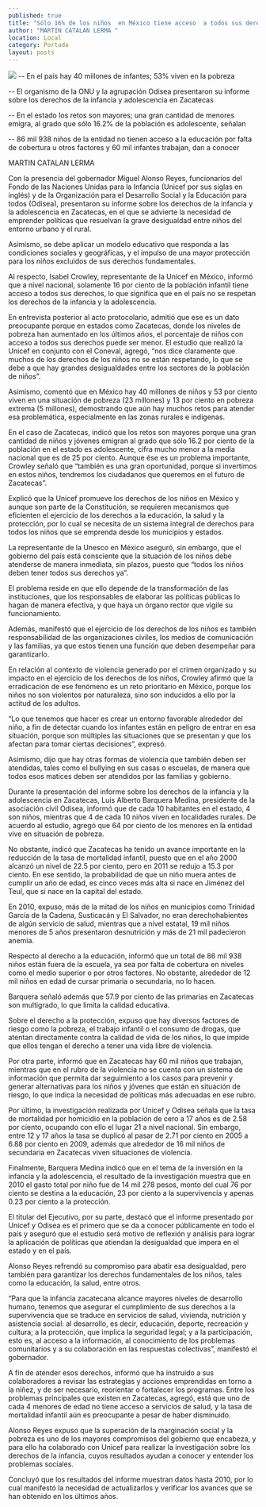 ```yaml
---
published: true
title: "Sólo 16% de los niños  en México tiene acceso  a todos sus derechos,  advierte la Unicef"
author: "MARTIN CATALAN LERMA "
location: Local
category: Portada
layout: posts
---
```


![](http://i.imgur.com/wpxRSjVm.jpg)
-- En el país hay 40 millones de infantes; 53% viven en la pobreza  

-- El organismo de la ONU y la agrupación Odisea presentaron su informe sobre los derechos de la infancia y adolescencia en Zacatecas

-- En el estado los retos son mayores; una gran cantidad de menores emigra, al grado que sólo 16.2% de la población es adolescente, señalan

-- 86 mil 938 niños de la entidad no tienen acceso a la educación por falta de cobertura u otros factores y 60 mil infantes trabajan, dan a conocer

MARTIN CATALAN LERMA

Con la presencia del gobernador Miguel Alonso Reyes, funcionarios del Fondo de las Naciones Unidas para la Infancia (Unicef por sus siglas en inglés) y de la Organización para el Desarrollo Social y la Educación para todos (Odisea), presentaron su informe sobre los derechos de la infancia y la adolescencia en Zacatecas, en el que se advierte la necesidad de emprender políticas que resuelvan la grave desigualdad entre niños del entorno urbano y el rural.

Asimismo, se debe aplicar un modelo educativo que responda a las condiciones sociales y geográficas, y el impulso de una mayor protección para los niños excluidos de sus derechos fundamentales.

Al respecto, Isabel Crowley, representante de la Unicef en México, informó que a nivel nacional, solamente 16 por ciento de la población infantil tiene acceso a todos sus derechos, lo que significa que en el país no se respetan los derechos de la infancia y la adolescencia.

En entrevista posterior al acto protocolario, admitió que ese es un dato preocupante porque en estados como Zacatecas, donde los niveles de pobreza han aumentado en los últimos años, el porcentaje de niños con acceso a todos sus derechos puede ser menor.
El estudio que realizó la Unicef en conjunto con el Coneval, agregó, “nos dice claramente que muchos de los derechos de los niños no se están respetando, lo que se debe a que hay grandes desigualdades entre los sectores de la población de niños”.

Asimismo, comentó que en México hay 40 millones de niños y 53 por ciento viven en una situación de pobreza (23 millones) y 13 por ciento en pobreza extrema (5 millones), demostrando que aún hay muchos retos para atender esa problemática, especialmente en las zonas rurales e indígenas.

En el caso de Zacatecas, indicó que los retos son mayores porque una gran cantidad de niños y jóvenes emigran al grado que sólo 16.2 por ciento de la población en el estado es adolescente, cifra mucho menor a la media nacional que es de 25 por ciento.
Aunque ése es un problema importante, Crowley señaló que “también es una gran oportunidad, porque si invertimos en estos niños, tendremos los ciudadanos que queremos en el futuro de Zacatecas”.

Explicó que la Unicef promueve los derechos de los niños en México y aunque son parte de la Constitución, se requieren mecanismos que eficienten el ejercicio de los derechos a la educación, la salud y la protección, por lo cual se necesita de un sistema integral de derechos para todos los niños que se emprenda desde los municipios y estados.

La representante de la Unesco en México aseguró, sin embargo, que el gobierno del país está consciente que la situación de los niños debe atenderse de manera inmediata, sin plazos, puesto que “todos los niños deben tener todos sus derechos ya”.

El problema reside en que ello depende de la transformación de las instituciones, que los responsables de elaborar las políticas públicas lo hagan de manera efectiva, y que haya un órgano rector que vigile su funcionamiento.

Además, manifestó que el ejercicio de los derechos de los niños es también responsabilidad de las organizaciones civiles, los medios de comunicación y las familias, ya que estos tienen una función que deben desempeñar para garantizarlo.

En relación al contexto de violencia generado por el crimen organizado y su impacto en el ejercicio de los derechos de los niños, Crowley afirmó que la erradicación de ese fenómeno  es un reto prioritario en México, porque los niños no son violentos por naturaleza, sino son inducidos a ello por la actitud de los adultos.

“Lo que tenemos que hacer es crear un entorno favorable alrededor del niño, a fin de detectar cuando los infantes están en peligro de entrar en esa situación, porque son múltiples las situaciones que se presentan y que los afectan para tomar ciertas decisiones”, expresó.

Asimismo, dijo que hay otras formas de violencia que también deben ser atendidas, tales como el bullying en sus casas o escuelas, de manera que todos esos matices deben ser atendidos por las familias y gobierno.

Durante la presentación del informe sobre los derechos de la infancia y la adolescencia en Zacatecas, Luis Alberto Barquera Medina, presidente de la asociación civil Odisea, informó que de cada 10 habitantes en el estado, 4 son niños, mientras que 4 de cada 10 niños viven en localidades rurales. De acuerdo al estudio, agregó que 64 por ciento de los menores en la entidad vive en situación de pobreza.

No obstante, indicó que Zacatecas ha tenido un avance importante en la reducción de la tasa de mortalidad infantil, puesto que en el año 2000 alcanzó un nivel de 22.5 por ciento, pero en 2011 se redujo a 15.3 por ciento. En ese sentido, la probabilidad de que un niño muera antes de cumplir un año de edad, es cinco veces más alta si nace en Jiménez del Teul, que si nace en la capital del estado.

En 2010, expuso, más de la mitad de los niños en municipios como Trinidad García de la Cadena, Susticacán y El Salvador, no eran derechohabientes de algún servicio de salud, mientras que a nivel estatal, 19 mil niños menores de 5 años presentaron desnutrición y más de 21 mil padecieron anemia.

Respecto al derecho a la educación, informó que un total de 86 mil 938 niños están fuera de la escuela, ya sea por falta de cobertura en niveles como el medio superior o por otros factores. No obstante, alrededor de 12 mil niños en edad de cursar primaria o secundaria, no lo hacen.

Barquera señaló además que 57.9 por ciento de las primarias en Zacatecas son multigrado, lo que limita la calidad educativa.

Sobre el derecho a la protección, expuso que hay diversos factores de riesgo como la pobreza, el trabajo infantil o el consumo de drogas, que atentan directamente contra la calidad de vida de los niños, lo que impide que ellos tengan el derecho a tener una vida libre de violencia.

Por otra parte, informó que en Zacatecas hay 60 mil niños que trabajan, mientras que en el rubro de la violencia no se cuenta con un sistema de información que permita dar seguimiento a los casos para prevenir y generar alternativas para los niños y jóvenes que están en situación de riesgo, lo que indica la necesidad de políticas más adecuadas en ese rubro.

Por último, la investigación realizada por Unicef y Odisea señala que la tasa de mortalidad por homicidio en la población de cero a 17 años es de 2.58 por ciento, ocupando con ello el lugar 21 a nivel nacional. Sin embargo, entre 12 y 17 años la tasa se duplicó al pasar de 2.71 por ciento en 2005 a 6.88 por ciento en 2009, además que alrededor de 16 mil niños de secundaria en Zacatecas viven situaciones de violencia.

Finalmente, Barquera Medina indicó que en el tema de la inversión en la infancia y la adolescencia, el resultado de la investigación muestra que en 2010 el gasto total por niño fue de 14 mil 278 pesos, monto del cual 76 por ciento se destina a la educación, 23 por ciento a la supervivencia y apenas 0.23 por ciento a la protección.

El titular del Ejecutivo, por su parte, destacó que el informe presentado por Unicef y Odisea es el primero que se da a conocer públicamente en todo el país y aseguró que el estudio será motivo de reflexión y análisis para lograr la aplicación de políticas que atiendan la desigualdad que impera en el estado y en el país.

Alonso Reyes refrendó su compromiso para abatir esa desigualdad, pero también para garantizar los derechos fundamentales de los niños, tales como la educación, la salud, entre otros.

“Para que la infancia zacatecana alcance mayores niveles de desarrollo humano, tenemos que asegurar el cumplimiento de sus derechos a la supervivencia que se traduce en servicios de salud, vivienda, nutrición y asistencia social: al desarrollo, es decir, educación, deporte, recreación y cultura; a la protección, que implica la seguridad legal; y a la participación, esto es, al acceso a la información, al conocimiento de los problemas comunitarios y a su colaboración en
las respuestas colectivas”, manifestó el gobernador.

A fin de atender esos derechos, informó que ha instruido a sus colaboradores a revisar las estrategias y acciones emprendidas en torno a la niñez, y de ser necesario, reorientar o fortalecer los programas.
Entre los problemas principales que existen en Zacatecas, agregó, está que uno de cada 4 menores de edad no tiene acceso a servicios de salud, y la tasa de mortalidad infantil aún es preocupante a pesar de haber disminuido.

Alonso Reyes expuso que la superación de la marginación social y la pobreza es uno de los mayores compromisos del gobierno que encabeza, y para ello ha colaborado con Unicef para realizar la investigación sobre los derechos de la infancia, cuyos resultados ayudan a conocer y entender los problemas sociales.

Concluyó que los resultados del informe muestran datos hasta 2010, por lo cual manifestó la necesidad de actualizarlos y verificar los avances que se han obtenido en los últimos años.
